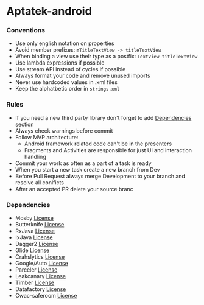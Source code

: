 # Aptatek-android

### Conventions
  * Use only english notation on properties
  * Avoid member prefixes: ```mTitleTextView -> titleTextView```
  * When binding a view use their type as a postfix: ```TextView titleTextView```
  * Use lambda expressions if possible
  * Use stream API instead of cycles if possible
  * Always format your code and remove unused imports
  * Never use hardcoded values in .xml files
  * Keep the alphatbetic order in ```strings.xml```

### Rules
  * If you need a new third party library don't forget to add [Dependencies](#dependencies) section
  * Always check warnings before commit
  * Follow MVP architecture:
    * Android framework related code can't be in the presenters
    * Fragments and Activities are responsible for just UI and interaction handling
  * Commit your work as often as a part of a task is ready
  * When you start a new task create a new branch from Dev
  * Before Pull Request always merge Development to your branch and resolve all conlficts
  * After an accepted PR delete your source branc
  
  ### Dependencies
  * Mosby [License](https://github.com/sockeqwe/mosby/blob/master/LICENSE)
  * Butterknife [License](https://github.com/JakeWharton/butterknife/blob/master/LICENSE.txt)
  * RxJava [License](https://github.com/ReactiveX/RxJava/blob/2.x/LICENSE)
  * IxJava [License](https://github.com/akarnokd/ixjava/blob/1.x/LICENSE)
  * Dagger2 [License](https://github.com/google/dagger/blob/master/LICENSE.txt)
  * Glide [License](https://github.com/bumptech/glide/blob/master/LICENSE)
  * Crahslytics [License](http://try.crashlytics.com/terms/)
  * Google/Auto [License](https://github.com/google/auto/blob/master/LICENSE.txt)
  * Parceler [License](https://github.com/johncarl81/parceler/blob/master/LICENSE)
  * Leakcanary [License](https://github.com/square/leakcanary/blob/master/LICENSE.txt)
  * Timber [License](https://github.com/JakeWharton/timber/blob/master/LICENSE.txt)
  * Datafactory [License](https://github.com/andygibson/datafactory/blob/master/license.txt)
  * Cwac-saferoom [License](https://github.com/commonsguy/cwac-saferoom/blob/master/LICENSE)
